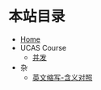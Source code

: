 <!--
 * @Author: starrysky9959 starrysky9651@outlook.com
 * @Date: 2022-11-17 14:31:14
 * @LastEditors: starrysky9959 starrysky9651@outlook.com
 * @LastEditTime: 2022-11-24 23:44:19
 * @Description:  
-->


# 本站目录

- [Home](README.md)
- UCAS Course
    - [并发](ucas_course/并发数据结构和多核编程.md)
- 杂
    - [英文缩写-含义对照](notes/english_abbreviations.md)

